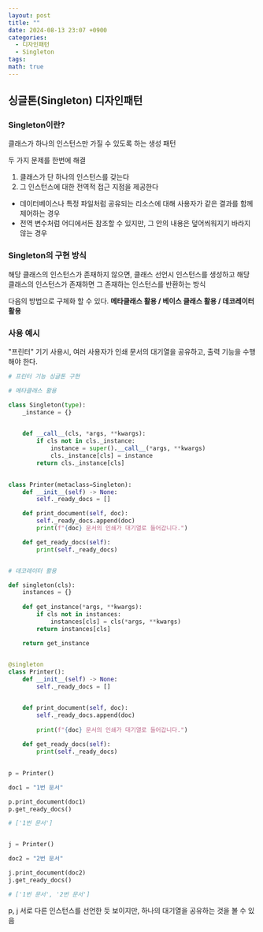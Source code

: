 ```yaml
---
layout: post
title: ""
date: 2024-08-13 23:07 +0900
categories:
  - 디자인패턴
  - Singleton
tags: 
math: true
---
```


## 싱글톤(Singleton) 디자인패턴

### Singleton이란?

클래스가 하나의 인스턴스만 가질 수 있도록 하는 생성 패턴

두 가지 문제를 한번에 해결
1. 클래스가 단 하나의 인스턴스를 갖는다
2. 그 인스턴스에 대한 전역적 접근 지점을 제공한다

- 데이터베이스나 특정 파일처럼 공유되는 리소스에 대해 사용자가 같은 결과를 함께 제어하는 경우
- 전역 변수처럼 어디에서든 참조할 수 있지만, 그 안의 내용은 덮어씌워지기 바라지 않는 경우


### Singleton의 구현 방식

해당 클래스의 인스턴스가 존재하지 않으면, 클래스 선언시 인스턴스를 생성하고
해당 클래스의 인스턴스가 존재하면 그 존재하는 인스턴스를 반환하는 방식

다음의 방법으로 구체화 할 수 있다.
<strong> 메타클래스 활용 / 베이스 클래스 활용 / 데코레이터 활용 </strong>


### 사용 예시

"프린터" 기기 사용시, 여러 사용자가 인쇄 문서의 대기열을 공유하고, 출력 기능을 수행해야 한다.

```python
# 프린터 기능 싱글톤 구현

# 메타클래스 활용

class Singleton(type):
    _instance = {}

  
    def __call__(cls, *args, **kwargs):
        if cls not in cls._instance:
            instance = super().__call__(*args, **kwargs)
            cls._instance[cls] = instance
        return cls._instance[cls]
        

class Printer(metaclass=Singleton):
    def __init__(self) -> None:
        self._ready_docs = []

    def print_document(self, doc):
        self._ready_docs.append(doc)
        print(f"{doc} 문서의 인쇄가 대기열로 들어갑니다.")

    def get_ready_docs(self):
        print(self._ready_docs)


# 데코레이터 활용

def singleton(cls):
    instances = {}
    
    def get_instance(*args, **kwargs):
        if cls not in instances:
            instances[cls] = cls(*args, **kwargs)
        return instances[cls]

    return get_instance
  

@singleton
class Printer():
    def __init__(self) -> None:
        self._ready_docs = []


    def print_document(self, doc):
        self._ready_docs.append(doc)
        
        print(f"{doc} 문서의 인쇄가 대기열로 들어갑니다.")
        
    def get_ready_docs(self):
        print(self._ready_docs)
  

p = Printer()

doc1 = "1번 문서"

p.print_document(doc1)
p.get_ready_docs()

# ['1번 문서']


j = Printer()

doc2 = "2번 문서"

j.print_document(doc2)
j.get_ready_docs()

# ['1번 문서', '2번 문서']
```


p, j 서로 다른 인스턴스를 선언한 듯 보이지만, 하나의 대기열을 공유하는 것을 볼 수 있음

